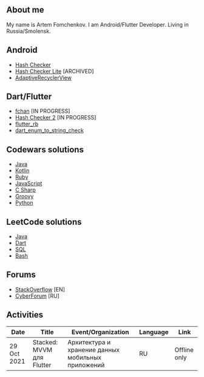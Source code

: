 ## About me

My name is Artem Fomchenkov. I am Android/Flutter Developer. Living in Russia/Smolensk.

## Android

- [Hash Checker](https://github.com/hash-checker/hash-checker)
- [Hash Checker Lite](https://github.com/hash-checker/hash-checker-lite) [ARCHIVED]
- [AdaptiveRecyclerView](https://github.com/fartem/adaptive-recycler-view)

## Dart/Flutter

- [fchan](https://github.com/fartem/fchan) [IN PROGRESS]
- [Hash Checker 2](https://github.com/hash-checker/hash-checker-2) [IN PROGRESS]
- [flutter_rb](https://github.com/flutter-rb/flutter-rb)
- [dart_enum_to_string_check](https://github.com/dart-common-toolkit/dart-enum-to-string-check)

## Codewars solutions

- [Java](https://github.com/fartem/codewars-java)
- [Kotlin](https://github.com/fartem/codewars-kotlin)
- [Ruby](https://github.com/fartem/codewars-ruby)
- [JavaScript](https://github.com/fartem/codewars-javascript)
- [C Sharp](https://github.com/fartem/codewars-c-sharp)
- [Groovy](https://github.com/fartem/codewars-groovy)
- [Python](https://github.com/fartem/codewars-python)

## LeetCode solutions

- [Java](https://github.com/fartem/leetcode-java)
- [Dart](https://github.com/fartem/leetcode-dart)
- [SQL](https://github.com/fartem/leetcode-sql)
- [Bash](https://github.com/fartem/leetcode-bash)

## Forums

- [StackOverflow](https://stackoverflow.com/users/10684765/fartem) [EN]
- [CyberForum](https://www.cyberforum.ru/members/939458.html) [RU]

## Activities

| Date | Title | Event/Organization | Language | Link |
| --- | --- | --- | --- | --- |
| 29 Oct 2021 | Stacked: MVVM для Flutter | Архитектура и хранение данных мобильных приложений | RU | Offline only |

